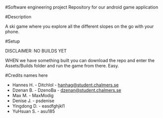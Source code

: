 #Software engineering project
Repository for our android game application

#Description

A ski game where you explore all the different slopes on the go with your phone.

#Setup

DISCLAIMER: NO BUILDS YET

WHEN we have something built you can download the repo and enter the Assets/Builds folder and run the game from there. Easy.

#Credits
names here
* Hannes H. - Ditchlol - hanhag@student.chalmers.se
* Dzenan B. - DzenoBa  - dzenan@student.chalmers.se
* Max M.    - MaxModig
* Denise J. - psdenise
* Yingdong D. - easdfghjkl1
* YuHsuan S. - asu185
